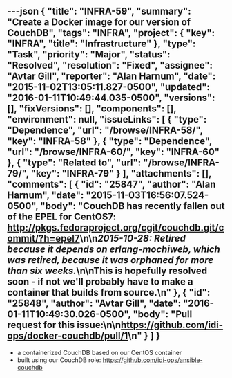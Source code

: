 ---json
{
  "title": "INFRA-59",
  "summary": "Create a Docker image for our version of CouchDB",
  "tags": "INFRA",
  "project": {
    "key": "INFRA",
    "title": "Infrastructure"
  },
  "type": "Task",
  "priority": "Major",
  "status": "Resolved",
  "resolution": "Fixed",
  "assignee": "Avtar Gill",
  "reporter": "Alan Harnum",
  "date": "2015-11-02T13:05:11.827-0500",
  "updated": "2016-01-11T10:49:44.035-0500",
  "versions": [],
  "fixVersions": [],
  "components": [],
  "environment": null,
  "issueLinks": [
    {
      "type": "Dependence",
      "url": "/browse/INFRA-58/",
      "key": "INFRA-58"
    },
    {
      "type": "Dependence",
      "url": "/browse/INFRA-60/",
      "key": "INFRA-60"
    },
    {
      "type": "Related to",
      "url": "/browse/INFRA-79/",
      "key": "INFRA-79"
    }
  ],
  "attachments": [],
  "comments": [
    {
      "id": "25847",
      "author": "Alan Harnum",
      "date": "2015-11-03T16:56:07.524-0500",
      "body": "CouchDB has recently fallen out of the EPEL for CentOS7: <http://pkgs.fedoraproject.org/cgit/couchdb.git/commit/?h=epel7>\n\n*2015-10-28: Retired because it depends on erlang-mochiweb, which was retired, because it was orphaned for more than six weeks.*\n\nThis is hopefully resolved soon - if not we'll probably have to make a container that builds from source.\n"
    },
    {
      "id": "25848",
      "author": "Avtar Gill",
      "date": "2016-01-11T10:49:30.026-0500",
      "body": "Pull request for this issue:\n\n<https://github.com/idi-ops/docker-couchdb/pull/1>\n"
    }
  ]
}
---
* a containerized CouchDB based on our CentOS container
* built using our CouchDB role: <https://github.com/idi-ops/ansible-couchdb>

        